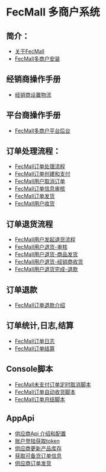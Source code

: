 FecMall 多商户系统
===============================

简介：
---------

*  [关于FecMall](fecmall-about.md)
*  [FecMall多商户安装](fecmall-install.md)


经销商操作手册
----------

*  [经销商设置物流](fecmall-bbc-bdmin-shipping.md)



平台商操作手册
----------

*  [FecMall多商户平台后台](fecmall-bbc-admin-base.md)

订单处理流程：
----------

*  [FecMall订单处理流程](fecmall-order-process.md)
*  [FecMall订单创建和支付](fecmall-order-create-and-payment.md)
*  [FecMall用户取消订单](fecmall-order-cancel.md)
*  [FecMall订单信息审核](fecmall-order-audit.md)
*  [FecMall订单发货](fecmall-order-dispatch.md)
*  [FecMall用户收货](fecmall-order-customer-received.md)



订单退货流程
----------

*  [FecMall用户发起退货流程](fecmall-order-aftersale-request.md)
*  [FecMall用户退货-审核](fecmall-order-aftersale-audit.md)
*  [FecMall用户退货-商品发货](fecmall-order-aftersale-dispatch.md)
*  [FecMall用户退货-经销商收货](fecmall-order-aftersale-receive.md)
*  [FecMall用户退货完成-退款](fecmall-order-aftersale-refund.md)


订单退款
-------

*  [FecMall订单退款介绍](fecmall-order-refund-about.md)




订单统计,日志,结算
----------

*  [FecMall订单日志](fecmall-order-log.md)
*  [FecMall订单结算](fecmall-order-month.md)



Console脚本
----------
*  [FecMall未支付订单定时取消脚本](fecmall-console-order-cancel.md)
*  [FecMall订单自动收货脚本](fecmall-order-auto-received.md)
*  [FecMall订单月结脚本](fecmall-order-auto-month-yj.md)

AppApi
---------

*  [供应商Api 介绍和配置](fbbcbase-api.md)
*  [账户登陆获取token](fbbcbase-api-login-and-verification.md)
*  [供应商更新产品库存](fbbcbase-api-prudoct-update-stock.md)
*  [获取可备货订单信息](fbbcbase-api-order-processing.md)
*  [供应商订单发货](fbbcbase-api-order-dispatch.md)







